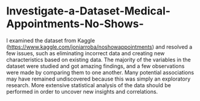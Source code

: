 # Investigate-a-Dataset-Medical-Appointments-No-Shows-
I examined the dataset from Kaggle (https://www.kaggle.com/joniarroba/noshowappointments) and resolved a few issues, such as eliminating 
incorrect data and creating new characteristics based on existing data. 
The majority of the variables in the dataset were studied and got 
amazing findings, and a few observations were made by comparing 
them to one another. Many potential associations may have remained 
undiscovered because this was simply an exploratory research. More 
extensive statistical analysis of the data should be performed in order 
to uncover new insights and correlations.
